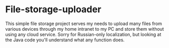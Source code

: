 # File-storage-uploader
This simple file storage project serves my needs to upload many files from various devices through my home intranet to my PC and store them without using any cloud service. Sorry for Russian-only localization, but looking at the Java code you'll understand what any function does.
